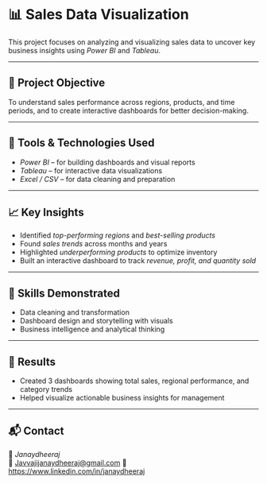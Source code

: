 # 📊 Sales Data Visualization

This project focuses on analyzing and visualizing sales data to uncover key business insights using *Power BI* and *Tableau*.

---

## 🎯 Project Objective
To understand sales performance across regions, products, and time periods, and to create interactive dashboards for better decision-making.

---

## 🧩 Tools & Technologies Used
- *Power BI* – for building dashboards and visual reports  
- *Tableau* – for interactive data visualizations  
- *Excel / CSV* – for data cleaning and preparation  

---

## 📈 Key Insights
- Identified *top-performing regions* and *best-selling products*  
- Found *sales trends* across months and years  
- Highlighted *underperforming products* to optimize inventory  
- Built an interactive dashboard to track *revenue, profit, and quantity sold*

---

## 🧠 Skills Demonstrated
- Data cleaning and transformation  
- Dashboard design and storytelling with visuals  
- Business intelligence and analytical thinking  

---

## 🏁 Results
- Created 3 dashboards showing total sales, regional performance, and category trends  
- Helped visualize actionable business insights for management  

---

## 📬 Contact
👤 *Janaydheeraj*  
📧 Javvajijanaydheeraj@gmail.com 
💼 https://www.linkedin.com/in/janaydheeraj

